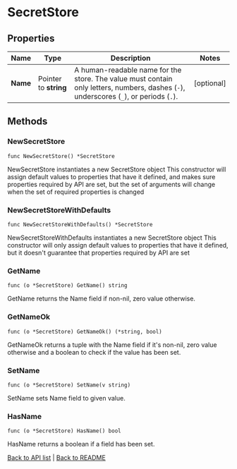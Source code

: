 # SecretStore

## Properties

Name | Type | Description | Notes
------------ | ------------- | ------------- | -------------
**Name** | Pointer to **string** | A human-readable name for the store. The value must contain only letters, numbers, dashes (`-`), underscores (`_`), or periods (`.`). | [optional] 

## Methods

### NewSecretStore

`func NewSecretStore() *SecretStore`

NewSecretStore instantiates a new SecretStore object
This constructor will assign default values to properties that have it defined,
and makes sure properties required by API are set, but the set of arguments
will change when the set of required properties is changed

### NewSecretStoreWithDefaults

`func NewSecretStoreWithDefaults() *SecretStore`

NewSecretStoreWithDefaults instantiates a new SecretStore object
This constructor will only assign default values to properties that have it defined,
but it doesn't guarantee that properties required by API are set

### GetName

`func (o *SecretStore) GetName() string`

GetName returns the Name field if non-nil, zero value otherwise.

### GetNameOk

`func (o *SecretStore) GetNameOk() (*string, bool)`

GetNameOk returns a tuple with the Name field if it's non-nil, zero value otherwise
and a boolean to check if the value has been set.

### SetName

`func (o *SecretStore) SetName(v string)`

SetName sets Name field to given value.

### HasName

`func (o *SecretStore) HasName() bool`

HasName returns a boolean if a field has been set.


[Back to API list](../README.md#documentation-for-api-endpoints) | [Back to README](../README.md)



